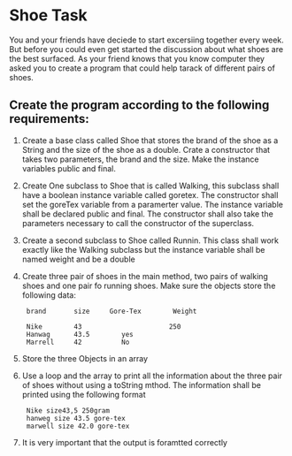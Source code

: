 # Shoe Task


You and your friends have deciede to start excersiing together every week. But before you could even get started the discussion about what shoes are the best surfaced. As your friend knows that you know computer they asked you to create a program that could help tarack of different pairs of shoes.


## Create the program according to the following requirements:

1. Create a base class called Shoe that stores the brand of the shoe as a String and the size of the shoe as a double. Crate a constructor that takes two parameters, the brand and the size. Make the instance variables public and final.


2. Create One subclass to Shoe that is called Walking, this subclass shall have a boolean instance variable called goretex. The constructor shall set the goreTex variable from a paramerter value. The instance variable shall be declared public and final. The constructor shall also take the parameters necessary to call the constructor of the superclass.


3. Create a second subclass to Shoe called Runnin. This class shall work exactly like the Walking subclass but the instance variable shall be named weight and be a double


4. Create three pair of shoes in the main method, two pairs of walking shoes and one pair fo running shoes. Make sure the objects store the following data:


        brand       size     Gore-Tex        Weight

        Nike        43                      250
        Hanwag      43.5        yes     
        Marrell     42          No






5. Store the three Objects in an array


6. Use a loop and the array to print all the information about the three pair of shoes without using a toString mthod. The information shall be printed using the following format

        Nike size43,5 250gram
        hanweg size 43.5 gore-tex
        marwell size 42.0 gore-tex
        




7. It is very important that the output is foramtted correctly

